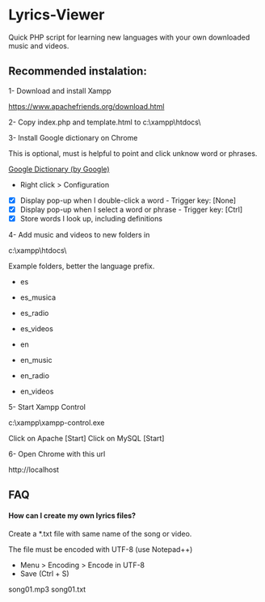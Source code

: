 # Lyrics-Viewer 

Quick PHP script for learning new languages with your own downloaded music and videos.


## Recommended instalation:

1- Download and install Xampp

https://www.apachefriends.org/download.html

2- Copy index.php and template.html to c:\xampp\htdocs\

3- Install Google dictionary on Chrome 

This is optional, must is helpful to point and click unknow word or phrases.

[Google Dictionary (by Google)](https://chrome.google.com/webstore/detail/google-dictionary-by-goog/mgijmajocgfcbeboacabfgobmjgjcoja)

 - Right click > Configuration
 
 - [x] Display pop-up when I double-click a word       - Trigger key: [None]
 - [x] Display pop-up when I select a word or phrase   - Trigger key: [Ctrl]
 - [x] Store words I look up, including definitions

4- Add music and videos to new folders in 

c:\xampp\htdocs\

Example folders, better the language prefix.

 - es
 - es_musica
 - es_radio 
 - es_videos
 
 - en
 - en_music
 - en_radio
 - en_videos
 
5- Start Xampp Control 

c:\xampp\xampp-control.exe

Click on Apache [Start]
Click on MySQL  [Start] 

6- Open Chrome with this url

http://localhost



## FAQ

#### How can I create my own lyrics files?

Create a *.txt file with same name of the song or video.

The file must be encoded with UTF-8 (use Notepad++) 

 - Menu > Encoding > Encode in UTF-8  
 - Save (Ctrl + S)

song01.mp3
song01.txt

